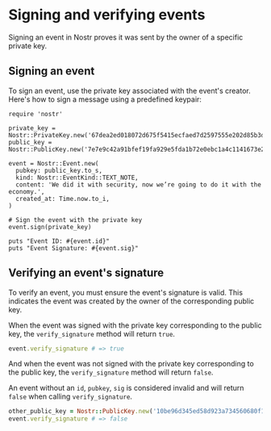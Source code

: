 # Signing and verifying events

Signing an event in Nostr proves it was sent by the owner of a specific private key.

## Signing an event

To sign an event, use the private key associated with the event's creator. Here's how to sign a message using a
predefined keypair:

```ruby{14}
require 'nostr'

private_key = Nostr::PrivateKey.new('67dea2ed018072d675f5415ecfaed7d2597555e202d85b3d65ea4e58d2d92ffa'),
public_key = Nostr::PublicKey.new('7e7e9c42a91bfef19fa929e5fda1b72e0ebc1a4c1141673e2794234d86addf4e'),

event = Nostr::Event.new(
  pubkey: public_key.to_s,
  kind: Nostr::EventKind::TEXT_NOTE,
  content: 'We did it with security, now we’re going to do it with the economy.',
  created_at: Time.now.to_i,
)

# Sign the event with the private key
event.sign(private_key)

puts "Event ID: #{event.id}"
puts "Event Signature: #{event.sig}"
```

## Verifying an event's signature

To verify an event, you must ensure the event's signature is valid. This indicates the event was created by the owner
of the corresponding public key.

When the event was signed with the private key corresponding to the public key, the `verify_signature` method will
return `true`.

```ruby
event.verify_signature # => true
```

And when the event was not signed with the private key corresponding to the public key, the `verify_signature` method
will return `false`.

An event without an `id`, `pubkey`, `sig` is considered invalid and will return `false` when calling `verify_signature`.

```ruby
other_public_key = Nostr::PublicKey.new('10be96d345ed58d923a734560680f1adfd2b1006c28ac93b8e1b032a9a32c6e9')
event.verify_signature # => false
```
